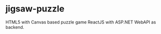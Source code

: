 jigsaw-puzzle
=============

HTML5 with Canvas based puzzle game
ReactJS with ASP.NET WebAPI as backend.
